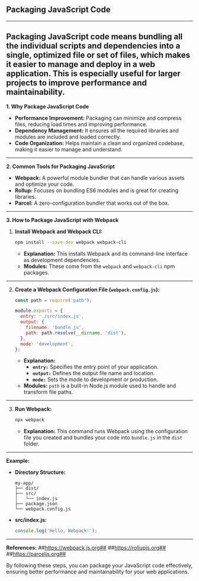 ## Packaging JavaScript Code <br>
---
Packaging JavaScript code means bundling all the individual scripts and dependencies into a single, optimized file or set of files, which makes it easier to manage and deploy in a web application. This is especially useful for larger projects to improve performance and maintainability.<br>
---
**1. Why Package JavaScript Code**<br>
- **Performance Improvement:** Packaging can minimize and compress files, reducing load times and improving performance.
- **Dependency Management:** It ensures all the required libraries and modules are included and loaded correctly.
- **Code Organization:** Helps maintain a clean and organized codebase, making it easier to manage and understand.<br>
---
**2. Common Tools for Packaging JavaScript**<br>
- **Webpack:** A powerful module bundler that can handle various assets and optimize your code.
- **Rollup:** Focuses on bundling ES6 modules and is great for creating libraries.
- **Parcel:** A zero-configuration bundler that works out of the box.
---
**3. How to Package JavaScript with Webpack**<br>
1. **Install Webpack and Webpack CLI:**
    ```bash
    npm install --save-dev webpack webpack-cli
    ```
    - **Explanation:** This installs Webpack and its command-line interface as development dependencies.
    - **Modules:** These come from the `webpack` and `webpack-cli` npm packages.
---
2. **Create a Webpack Configuration File (`webpack.config.js`):**
    ```javascript
    const path = require('path');

    module.exports = {
      entry: './src/index.js',
      output: {
        filename: 'bundle.js',
        path: path.resolve(__dirname, 'dist'),
      },
      mode: 'development',
    };
    ```
    - **Explanation:** 
        - **`entry:`** Specifies the entry point of your application.
        - **`output:`** Defines the output file name and location.
        - **`mode:`** Sets the mode to development or production.
    - **Modules:** `path` is a built-in Node.js module used to handle and transform file paths.
---
3. **Run Webpack:**
    ```bash
    npx webpack
    ```
    - **Explanation:** This command runs Webpack using the configuration file you created and bundles your code into `bundle.js` in the `dist` folder.
---
**Example:**<br>
- **Directory Structure:**
    ```
    my-app/
    ├── dist/
    ├── src/
    │   └── index.js
    ├── package.json
    └── webpack.config.js
    ```
- **src/index.js:**
    ```javascript
    console.log('Hello, Webpack!');
    ```
---
**References:**
##https://webpack.js.org##
##https://rollupjs.org##
##https://parceljs.org##

By following these steps, you can package your JavaScript code effectively, ensuring better performance and maintainability for your web applications.